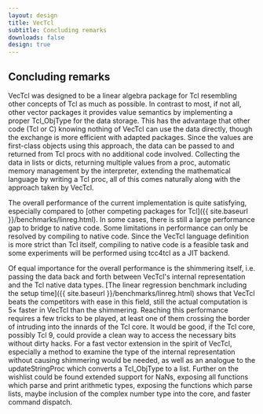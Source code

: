 ```yaml
---
layout: design
title: VecTcl
subtitle: Concluding remarks
downloads: false
design: true
---
```


Concluding remarks
------------------

VecTcl was designed to be a linear algebra package for Tcl resembling other concepts of Tcl as much
as possible. In contrast to most, if not all, other vector packages it provides value semantics by
implementing a proper Tcl\_ObjType for the data storage. This has the advantage that other code (Tcl
or C) knowing nothing of VecTcl can use the data directly, though the exchange is more efficient with
adapted packages. Since the values are first-class objects using this approach, the data can be 
passed to and returned from Tcl procs with no additional code involved. Collecting the data in lists
or dicts, returning multiple values from a proc, automatic memory management by the interpreter,
extending the mathematical language by writing a Tcl proc, all of this comes naturally along with
the approach taken by VecTcl.

The overall performance of the current implementation is quite satisfying, especially compared to
[other competing packages for Tcl]({{ site.baseurl }}/benchmarks/linreg.html). In some cases, there is still a large
performance gap to bridge to native code. Some limitations in performance can only be resolved by
compiling to native code. Since the VecTcl language definition is more strict than Tcl itself,
compiling to native code is a feasible task and some experiments will be performed using tcc4tcl as
a JIT backend.

Of equal importance for the overall performance is the shimmering itself, i.e. passing the data back
and forth between VecTcl's internal representation and the Tcl native data types. [The linear
regression benchmark including the setup time]({{ site.baseurl }}/benchmarks/linreg.html) shows that VecTcl beats the
competitors with ease in this field, still the actual computation is 5× faster in VecTcl than the 
shimmering. Reaching this performance requires a few tricks to be played, at least
one of them crossing the border of intruding into the innards of the Tcl core. It would be good, if
the Tcl core, possibly Tcl 9, could provide a clean way to access the necessary bits without dirty
hacks. For a fast vector extension in the spirit of VecTcl, especially a method to examine the type
of the internal representation without causing shimmering would be needed, as well as an analogue to
the updateStringProc which converts a Tcl\_ObjType to a list. Further on the wishlist could be found
extended support for NaNs, exposing all functions which parse and print arithmetic types, exposing 
the functions which parse lists, maybe inclusion of the complex number type into the core, 
and faster command dispatch. 

